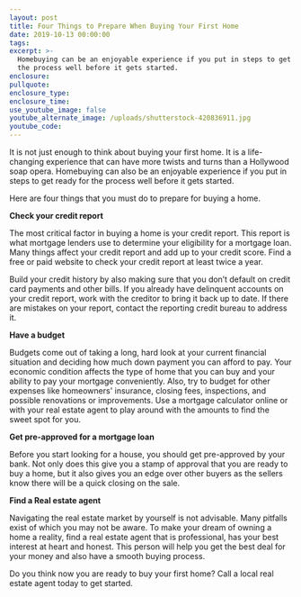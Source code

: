 ```yaml
---
layout: post
title: Four Things to Prepare When Buying Your First Home
date: 2019-10-13 00:00:00
tags:
excerpt: >-
  Homebuying can be an enjoyable experience if you put in steps to get ready for
  the process well before it gets started.
enclosure:
pullquote:
enclosure_type:
enclosure_time:
use_youtube_image: false
youtube_alternate_image: /uploads/shutterstock-420836911.jpg
youtube_code:
---
```


It is not just enough to think about buying your first home. It is a life-changing experience that can have more twists and turns than a Hollywood soap opera. Homebuying can also be an enjoyable experience if you put in steps to get ready for the process well before it gets started.

Here are four things that you must do to prepare for buying a home.

**Check your credit report**

The most critical factor in buying a home is your credit report. This report is what mortgage lenders use to determine your eligibility for a mortgage loan. Many things affect your credit report and add up to your credit score. Find a free or paid website to check your credit report at least twice a year.

Build your credit history by also making sure that you don’t default on credit card payments and other bills. If you already have delinquent accounts on your credit report, work with the creditor to bring it back up to date. If there are mistakes on your report, contact the reporting credit bureau to address it.&nbsp;

**Have a budget**

Budgets come out of taking a long, hard look at your current financial situation and deciding how much down payment you can afford to pay. Your economic condition affects the type of home that you can buy and your ability to pay your mortgage conveniently. Also, try to budget for other expenses like homeowners' insurance, closing fees, inspections, and possible renovations or improvements. Use a mortgage calculator online or with your real estate agent to play around with the amounts to find the sweet spot for you.

**Get pre-approved for a mortgage loan**

Before you start looking for a house, you should get pre-approved by your bank. Not only does this give you a stamp of approval that you are ready to buy a home, but it also gives you an edge over other buyers as the sellers know there will be a quick closing on the sale.

**Find a Real estate agent**

Navigating the real estate market by yourself is not advisable. Many pitfalls exist of which you may not be aware. To make your dream of owning a home a reality, find a real estate agent that is professional, has your best interest at heart and honest. This person will help you get the best deal for your money and also have a smooth buying process.

Do you think now you are ready to buy your first home? Call a local real estate agent today to get started.